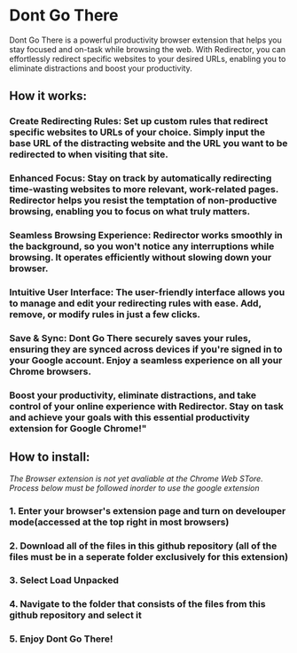 # Dont Go There

Dont Go There is a powerful productivity browser extension that helps you stay focused and on-task while browsing the web. With Redirector, you can effortlessly redirect specific websites to your desired URLs, enabling you to eliminate distractions and boost your productivity.

## How it works:

### Create Redirecting Rules: Set up custom rules that redirect specific websites to URLs of your choice. Simply input the base URL of the distracting website and the URL you want to be redirected to when visiting that site.

### Enhanced Focus: Stay on track by automatically redirecting time-wasting websites to more relevant, work-related pages. Redirector helps you resist the temptation of non-productive browsing, enabling you to focus on what truly matters.

### Seamless Browsing Experience: Redirector works smoothly in the background, so you won't notice any interruptions while browsing. It operates efficiently without slowing down your browser.

### Intuitive User Interface: The user-friendly interface allows you to manage and edit your redirecting rules with ease. Add, remove, or modify rules in just a few clicks.

### Save & Sync: Dont Go There securely saves your rules, ensuring they are synced across devices if you're signed in to your Google account. Enjoy a seamless experience on all your Chrome browsers.

### Boost your productivity, eliminate distractions, and take control of your online experience with Redirector. Stay on task and achieve your goals with this essential productivity extension for Google Chrome!"

## How to install:
*The Browser extension is not yet avaliable at the Chrome Web STore. Process below must be followed inorder to use the google extension*

### 1. Enter your browser's extension page and turn on develouper mode(accessed at the top right in most browsers)
### 2. Download all of the files in this github repository (all of the files must be in a seperate folder exclusively for this extension)
### 3. Select Load Unpacked
### 4. Navigate to the folder that consists of the files from this github repository and select it
### 5. Enjoy Dont Go There!
